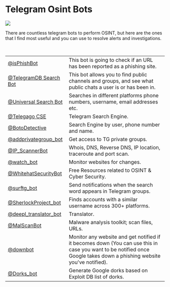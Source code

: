 <h1> Telegram Osint Bots </h1>
<img src="https://robokassa.com/upload/medialibrary/12e/12ec7d81223bf2b07bf44e4e36333677.jpg" />
    <p> 
        There are countless telegram bots to perform OSINT, but here are the ones that I find most useful and you can use to resolve alerts and investigations.
    </p> <br>

<table>
    <tr>
        <td><a href="https://web.telegram.org/k/#@isPhishBot">@isPhishBot</a></td>
        <td>This bot is going to check if an URL has been reported as a phishing site.</td>
    </tr>
    <tr>
        <td><a href="https://web.telegram.org/k/#@tgdb_bot">@TelegramDB Search Bot</a></td>
        <td>This bot allows you to find public channels and groups, and see what public chats a user is or has been in.</td>
    </tr>
    <tr>
        <td><a href="https://web.telegram.org/k/#@Universal_Search_Bot">@Universal Search Bot</a></td>
        <td>Searches in different platforms phone numbers, username, email addresses etc.</td>
    </tr>
    <tr>
        <td><a href="https://web.telegram.org/k/#@TelegagoBot">@Telegago CSE</a></td>
        <td>Telegram Search Engine.</td>
    </tr>
    <tr>
        <td><a href="https://web.telegram.org/k/#@CALLNAMOBOT">@BotoDetective</a> </td>
        <td>Search Engine by user, phone number and name.</td>
    </tr>
    <tr>
        <td><a href="https://web.telegram.org/k/#@addprivategrougp_bot">@addprivategroup_bot </td>
        <td>Get access to TG private groups.</td>
    </tr>
    <tr>
        <td><a href="https://web.telegram.org/k/#@IP_ScannerBot">@IP_ScannerBot</a></td>
        <td>Whois, DNS, Reverse DNS, IP location, traceroute and port scan.</td>
    </tr>
    <tr>
        <td><a href="https://web.telegram.org/k/#@watch_bot">@watch_bot </a></td>
        <td>Monitor websites for changes.</td>
    </tr>
    <tr>
        <td><a href="https://web.telegram.org/k/#@WhitehatSecurityBot">@WhitehatSecurityBot</a> </td>
        <td>Free Resources related to OSINT & Cyber Security.</td>
    </tr>
    <tr>
        <td><a href="https://web.telegram.org/k/#@surftg_bot">@surftg_bot</a></td>
        <td>Send notifications when the search word appears in Telegram groups.</td>
    </tr>
    <tr>
        <td><a href="https://web.telegram.org/k/#@SherlockProject_bot">@SherlockProject_bot</a></td>
        <td>Finds accounts with a similar username across 300+ platforms.</td>
    </tr>
    <tr>
        <td><a href="https://web.telegram.org/k/#@deepl_translator_bot">@deepl_translator_bot</a></td>
        <td>Translator.</td>
    </tr>
    <tr>
        <td><a href="https://web.telegram.org/k/#@MalScanBot">@MalScanBot</a></td>
        <td>Malware analysis toolkit; scan files, URLs.</td>
    </tr>
    <tr>
        <td><a href="https://web.telegram.org/k/#@downbot">@downbot</a> </td>
        <td>Monitor any website and get notified if it becomes down (You can use this in case you want to be notified once Google takes down a phishing website you've notified).</td>
    </tr>
    <tr>
        <td><a href="https://web.telegram.org/k/#@Dorks_bot">@Dorks_bot</a> </td>
        <td>Generate Google dorks based on Exploit DB list of dorks.</td>
    </tr>
</table>

